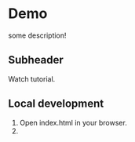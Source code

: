 # Demo

some description!

## Subheader

Watch tutorial.

## Local development

1. Open index.html in your browser.
2.
